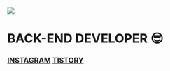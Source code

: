 
<img src="https://hits.seeyoufarm.com/api/count/incr/badge.svg?url=https%3A%2F%2Fgithub.com%2Fleekyukin&count_bg=%23000000&title_bg=%23000000&icon=github.svg&icon_color=%23E7E7E7&title=GitHub&edge_flat=false)"/>
<p align="center">
   <h1>
      BACK-END DEVELOPER 😎 <br>
   </h1>
   <h3>
      <a href="https://www.instagram.com/x_xxi_lkj/"><b>INSTAGRAM</b></a> 
     <a href="https://phillnam.tistory.com"><b>TISTORY<b></a>
   </h3>
<!--    <img width="700px" height="300" src="https://backend.artreview.com/wp-content/uploads/2021/03/new32590076658_4e61585bb5_o.jpg"> -->
</p>
